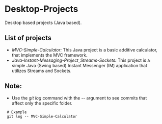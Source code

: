 # Desktop-Projects
Desktop based projects (Java based).

## List of projects ##
- *MVC-Simple-Calculator:* This Java project is a basic additive calculator, that implements the MVC framework.
- *Java-Instant-Messaging-Project_Streams-Sockets:* This project is a simple Java (Swing based) Instant Messenger (IM) application that utilizes Streams and Sockets.

## Note: ## 
- Use the *git log* command with the -- <folder-name> argument to see commits that affect only the specific folder.
```markdown
 # Example
 git log -- MVC-Simple-Calculator
